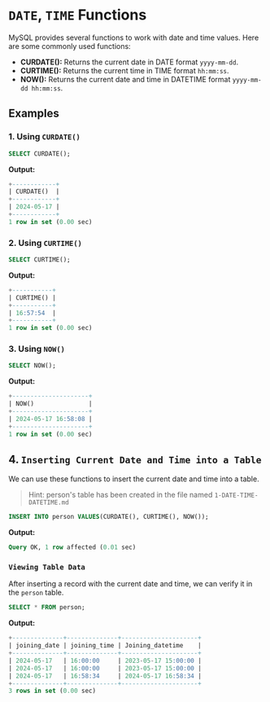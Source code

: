 # `DATE`, `TIME` Functions

MySQL provides several functions to work with date and time values. Here are some commonly used functions:

- **CURDATE():** Returns the current date in DATE format `yyyy-mm-dd`.
- **CURTIME():** Returns the current time in TIME format `hh:mm:ss`.
- **NOW():** Returns the current date and time in DATETIME format `yyyy-mm-dd hh:mm:ss`.

## Examples

### 1. Using `CURDATE()`

```sql
SELECT CURDATE();
```

**Output:**
```sql
+------------+
| CURDATE()  |
+------------+
| 2024-05-17 |
+------------+
1 row in set (0.00 sec)
```

### 2. Using `CURTIME()`

```sql
SELECT CURTIME();
```

**Output:**
```sql
+-----------+
| CURTIME() |
+-----------+
| 16:57:54  |
+-----------+
1 row in set (0.00 sec)
```

### 3. Using `NOW()`

```sql
SELECT NOW();
```

**Output:**
```sql
+---------------------+
| NOW()               |
+---------------------+
| 2024-05-17 16:58:08 |
+---------------------+
1 row in set (0.00 sec)
```

## 4. `Inserting Current Date and Time into a Table`

We can use these functions to insert the current date and time into a table.

> Hint: person's table has been created in the file named `1-DATE-TIME-DATETIME.md`

```sql
INSERT INTO person VALUES(CURDATE(), CURTIME(), NOW());
```

**Output:**
```sql
Query OK, 1 row affected (0.01 sec)
```

### `Viewing Table Data`

After inserting a record with the current date and time, we can verify it in the `person` table.

```sql
SELECT * FROM person;
```

**Output:**
```sql
+--------------+--------------+---------------------+
| joining_date | joining_time | Joining_datetime    |
+--------------+--------------+---------------------+
| 2024-05-17   | 16:00:00     | 2023-05-17 15:00:00 |
| 2024-05-17   | 16:00:00     | 2023-05-17 15:00:00 |
| 2024-05-17   | 16:58:34     | 2024-05-17 16:58:34 |
+--------------+--------------+---------------------+
3 rows in set (0.00 sec)
```
